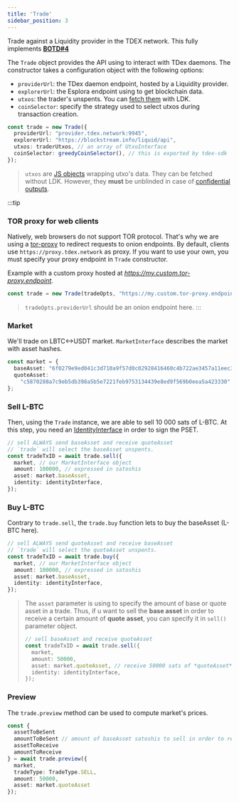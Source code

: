 ```yaml
---
title: 'Trade'
sidebar_position: 3
---
```


Trade against a Liquidity provider in the TDEX network. This fully implements [**BOTD#4**](https://github.com/tdex-network/tdex-specs/blob/master/04-trade-protocol.md)

The `Trade` object provides the API using to interact with TDex daemons. The constructor takes a configuration object with the following options:

- `providerUrl`: the TDex daemon endpoint, hosted by a Liquidity provider.
- `explorerUrl`: the Esplora endpoint using to get blockchain data.
- `utxos`: the trader's unspents. You can [fetch them](#fetch-and-unblind-utxos) with LDK.
- `coinSelector`: specify the strategy used to select utxos during transaction creation.

```typescript
const trade = new Trade({
  providerUrl: "provider.tdex.network:9945",
  explorerUrl: "https://blockstream.info/liquid/api",
  utxos: traderUtxos, // an array of UtxoInterface
  coinSelector: greedyCoinSelector(), // this is exported by tdex-sdk
});
```

> `utxos` are [JS objects](https://github.com/vulpemventures/ldk/blob/master/src/types.ts#L33) wrapping utxo's data. They can be fetched without LDK. However, they **must** be unblinded in case of [confidential outputs](https://elementsproject.org/features/confidential-transactions).



:::tip
### TOR proxy for web clients

Natively, web browsers do not support TOR protocol. That's why we are using a [tor-proxy](https://github.com/tdex-network/tor-proxy) to redirect requests to onion endpoints. By default, clients use `https://proxy.tdex.network` as proxy. If you want to use your own, you must specify your proxy endpoint in `Trade` constructor.

Example with a custom proxy hosted at *https://my.custom.tor-proxy.endpoint*.
```typescript
const trade = new Trade(tradeOpts, "https://my.custom.tor-proxy.endpoint");
```
> `tradeOpts.providerUrl` should be an onion endpoint here.
:::

### Market

We'll trade on LBTC<->USDT market. `MarketInterface` describes the market with asset hashes.

```typescript
const market = {
  baseAsset: "6f0279e9ed041c3d710a9f57d0c02928416460c4b722ae3457a11eec381c526d", // L-BTC
  quoteAsset:
    "c5870288a7c9eb5db398a5b5e7221feb9753134439e8ed9f569b0eea5a423330", // USDT
};
```

### Sell L-BTC

Then, using the `Trade` instance, we are able to sell 10 000 sats of L-BTC. At this step, you need an [IdentityInterface](#identity) in order to sign the PSET.

```typescript
// sell ALWAYS send baseAsset and receive quoteAsset
// `trade` will select the baseAsset unspents.
const tradeTxID = await trade.sell({
  market, // our MarketInterface object
  amount: 100000, // expressed in satoshis
  asset: market.baseAsset,
  identity: identityInterface,
});
```

### Buy L-BTC

Contrary to `trade.sell`, the `trade.buy` function lets to buy the baseAsset (L-BTC here).

```typescript
// sell ALWAYS send quoteAsset and receive baseAsset
// `trade` will select the quoteAsset unspents.
const tradeTxID = await trade.buy({
  market, // our MarketInterface object
  amount: 100000, // expressed in satoshis
  asset: market.baseAsset,
  identity: identityInterface,
});
```

> The `asset` parameter is using to specify the amount of base or quote asset in a trade. Thus, if u want to sell the **base asset** in order to receive a certain amount of **quote asset**, you can specify it in `sell()` parameter object.
>
> ```typescript
> // sell baseAsset and receive quoteAsset
> const tradeTxID = await trade.sell({
>   market,
>   amount: 50000,
>   asset: market.quoteAsset, // receive 50000 sats of *quoteAsset* but still send *baseAsset*!
>   identity: identityInterface,
> });
> ```

### Preview

The `trade.preview` method can be used to compute market's prices.

```typescript
const {
  assetToBeSent
  amountToBeSent // amount of baseAsset satoshis to sell in order to receive 50000 quoteAsset
  assetToReceive
  amountToReceive
} = await trade.preview({
  market,
  tradeType: TradeType.SELL,
  amount: 50000,
  asset: market.quoteAsset
});
```
